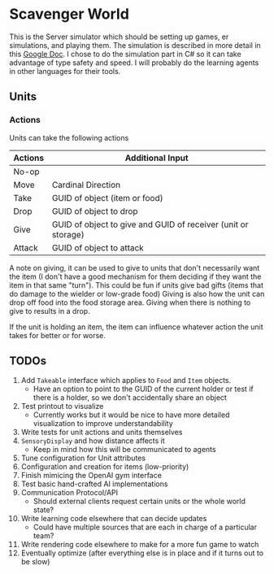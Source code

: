 # Scavenger World
This is the Server simulator which should be setting up games, er simulations, 
and playing them.  The simulation is described in more detail in this [Google Doc](https://docs.google.com/document/d/14XEu3WsUuBcH3lxiHeGoCCMesSdKM1msx8qH6TlIveY/edit?usp=sharing).
I chose to do the simulation part in C# so it can take advantage of type safety and speed.
I will probably do the learning agents in other languages for their tools.


## Units

### Actions

Units can take the following actions

| Actions | Additional Input                                              |
|---------|---------------------------------------------------------------|
| No-op   |                                                               |
| Move    | Cardinal Direction                                            |
| Take    | GUID of object (item or food)                                 |
| Drop    | GUID of object to drop                                        |
| Give    | GUID of object to give and GUID of receiver (unit or storage) |
| Attack  | GUID of object to attack                                      |

A note on giving, it can be used to give to units that don't necessarily want the item 
(I don't have a good mechanism for them deciding if they want the item in that same "turn").  This could be fun if units give bad gifts (items that do damage to the wielder or low-grade food)
Giving is also how the unit can drop off food into the food storage area.  Giving when there is nothing to give to results in a drop.

If the unit is holding an item, the item can influence whatever action the unit takes for better or for worse.

## TODOs

1. Add `Takeable` interface which applies to `Food` and `Item` objects.
	* Have an option to point to the GUID of the current holder or test if there is a holder, so we don't accidentally share an object
1. Test printout to visualize
	- Currently works but it would be nice to have more detailed visualization to improve understandability
1. Write tests for unit actions and units themselves
1. `SensoryDisplay` and how distance affects it
	- Keep in mind how this will be communicated to agents
1. Tune configuration for Unit attributes
1. Configuration and creation for items (low-priority)
1. Finish mimicing the OpenAI gym interface
1. Test basic hand-crafted AI implementations
1. Communication Protocol/API
	- Should external clients request certain units or the whole world state?
1. Write learning code elsewhere that can decide updates
	- Could have multiple sources that are each in charge of a particular team?
1. Write rendering code elsewhere to make for a more fun game to watch
1. Eventually optimize (after everything else is in place and if it turns out to be slow)